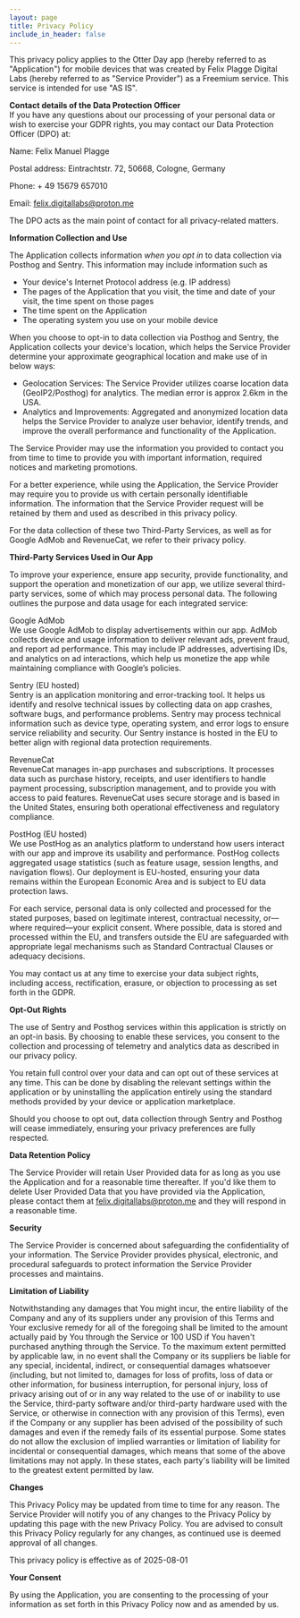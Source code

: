 ```yaml
---
layout: page
title: Privacy Policy
include_in_header: false
---
```

This privacy policy applies to the Otter Day app (hereby referred to as "Application") for mobile devices that was created by Felix Plagge Digital Labs (hereby referred to as "Service Provider") as a Freemium service. This service is intended for use "AS IS".

**Contact details of the Data Protection Officer**  
If you have any questions about our processing of your personal data or wish to exercise your GDPR rights, you may contact our Data Protection Officer (DPO) at:  

Name: Felix Manuel Plagge

Postal address: Eintrachtstr. 72, 50668, Cologne, Germany

Phone: + 49 15679 657010

Email: [felix.digitallabs@proton.me](mailto:felix.digtallabs@proton.me)

The DPO acts as the main point of contact for all privacy-related matters.

**Information Collection and Use**

The Application collects information *when you opt in* to data collection via Posthog and Sentry. This information may include information such as

- Your device's Internet Protocol address (e.g. IP address)
- The pages of the Application that you visit, the time and date of your visit, the time spent on those pages
- The time spent on the Application
- The operating system you use on your mobile device

When you choose to opt-in to data collection via Posthog and Sentry, the Application collects your device's location, which helps the Service Provider determine your approximate geographical location and make use of in below ways:

- Geolocation Services: The Service Provider utilizes coarse location data (GeoIP2/Posthog) for analytics. The median error is approx 2.6km in the USA.
- Analytics and Improvements: Aggregated and anonymized location data helps the Service Provider to analyze user behavior, identify trends, and improve the overall performance and functionality of the Application.

The Service Provider may use the information you provided to contact you from time to time to provide you with important information, required notices and marketing promotions.

For a better experience, while using the Application, the Service Provider may require you to provide us with certain personally identifiable information. The information that the Service Provider request will be retained by them and used as described in this privacy policy.

For the data collection of these two Third-Party Services, as well as for Google AdMob and RevenueCat, we refer to their privacy policy.

**Third-Party Services Used in Our App**

To improve your experience, ensure app security, provide functionality, and support the operation and monetization of our app, we utilize several third-party services, some of which may process personal data. The following outlines the purpose and data usage for each integrated service:

Google AdMob  
We use Google AdMob to display advertisements within our app. AdMob collects device and usage information to deliver relevant ads, prevent fraud, and report ad performance. This may include IP addresses, advertising IDs, and analytics on ad interactions, which help us monetize the app while maintaining compliance with Google’s policies[](https://support.google.com/admob/answer/6128543?hl=en).

Sentry (EU hosted)  
Sentry is an application monitoring and error-tracking tool. It helps us identify and resolve technical issues by collecting data on app crashes, software bugs, and performance problems. Sentry may process technical information such as device type, operating system, and error logs to ensure service reliability and security. Our Sentry instance is hosted in the EU to better align with regional data protection requirements[](https://sentry.io/privacy/).

RevenueCat  
RevenueCat manages in-app purchases and subscriptions. It processes data such as purchase history, receipts, and user identifiers to handle payment processing, subscription management, and to provide you with access to paid features. RevenueCat uses secure storage and is based in the United States, ensuring both operational effectiveness and regulatory compliance[](https://www.revenuecat.com/privacy).

PostHog (EU hosted)  
We use PostHog as an analytics platform to understand how users interact with our app and improve its usability and performance. PostHog collects aggregated usage statistics (such as feature usage, session lengths, and navigation flows). Our deployment is EU-hosted, ensuring your data remains within the European Economic Area and is subject to EU data protection laws.

For each service, personal data is only collected and processed for the stated purposes, based on legitimate interest, contractual necessity, or—where required—your explicit consent. Where possible, data is stored and processed within the EU, and transfers outside the EU are safeguarded with appropriate legal mechanisms such as Standard Contractual Clauses or adequacy decisions. [](https://posthog.com/terms)

You may contact us at any time to exercise your data subject rights, including access, rectification, erasure, or objection to processing as set forth in the GDPR.

**Opt-Out Rights**

The use of Sentry and Posthog services within this application is strictly on an opt-in basis. By choosing to enable these services, you consent to the collection and processing of telemetry and analytics data as described in our privacy policy.

You retain full control over your data and can opt out of these services at any time. This can be done by disabling the relevant settings within the application or by uninstalling the application entirely using the standard methods provided by your device or application marketplace.

Should you choose to opt out, data collection through Sentry and Posthog will cease immediately, ensuring your privacy preferences are fully respected.

**Data Retention Policy**

The Service Provider will retain User Provided data for as long as you use the Application and for a reasonable time thereafter. If you'd like them to delete User Provided Data that you have provided via the Application, please contact them at felix.digitallabs@proton.me and they will respond in a reasonable time.

**Security**

The Service Provider is concerned about safeguarding the confidentiality of your information. The Service Provider provides physical, electronic, and procedural safeguards to protect information the Service Provider processes and maintains.

**Limitation of Liability**

Notwithstanding any damages that You might incur, the entire liability of the Company and any of its suppliers under any provision of this Terms and Your exclusive remedy for all of the foregoing shall be limited to the amount actually paid by You through the Service or 100 USD if You haven't purchased anything through the Service. To the maximum extent permitted by applicable law, in no event shall the Company or its suppliers be liable for any special, incidental, indirect, or consequential damages whatsoever (including, but not limited to, damages for loss of profits, loss of data or other information, for business interruption, for personal injury, loss of privacy arising out of or in any way related to the use of or inability to use the Service, third-party software and/or third-party hardware used with the Service, or otherwise in connection with any provision of this Terms), even if the Company or any supplier has been advised of the possibility of such damages and even if the remedy fails of its essential purpose. Some states do not allow the exclusion of implied warranties or limitation of liability for incidental or consequential damages, which means that some of the above limitations may not apply. In these states, each party's liability will be limited to the greatest extent permitted by law.

**Changes**

This Privacy Policy may be updated from time to time for any reason. The Service Provider will notify you of any changes to the Privacy Policy by updating this page with the new Privacy Policy. You are advised to consult this Privacy Policy regularly for any changes, as continued use is deemed approval of all changes.

This privacy policy is effective as of 2025-08-01

**Your Consent**

By using the Application, you are consenting to the processing of your information as set forth in this Privacy Policy now and as amended by us.